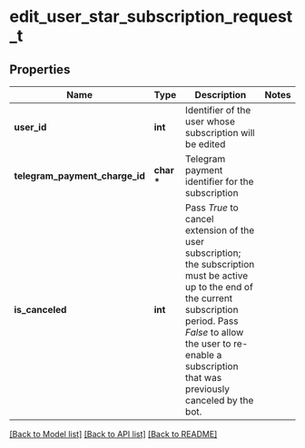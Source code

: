 # edit_user_star_subscription_request_t

## Properties
Name | Type | Description | Notes
------------ | ------------- | ------------- | -------------
**user_id** | **int** | Identifier of the user whose subscription will be edited | 
**telegram_payment_charge_id** | **char \*** | Telegram payment identifier for the subscription | 
**is_canceled** | **int** | Pass *True* to cancel extension of the user subscription; the subscription must be active up to the end of the current subscription period. Pass *False* to allow the user to re-enable a subscription that was previously canceled by the bot. | 

[[Back to Model list]](../README.md#documentation-for-models) [[Back to API list]](../README.md#documentation-for-api-endpoints) [[Back to README]](../README.md)


